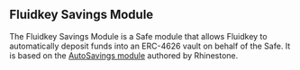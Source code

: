 ## Fluidkey Savings Module

The Fluidkey Savings Module is a Safe module that allows Fluidkey to automatically deposit funds into an ERC-4626 vault on behalf of the Safe. It is based on the [AutoSavings module](https://github.com/rhinestonewtf/core-modules/blob/main/src/AutoSavings/AutoSavings.sol) authored by Rhinestone.

